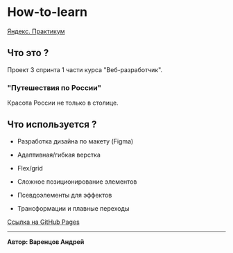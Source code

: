 # How-to-learn
[Яндекс. Практикум](https://praktikum.yandex.ru)

## Что это ?
Проект 3 спринта 1 части курса "Веб-разработчик".

### "Путешествия по России"
Красота России не только в столице.

## Что используется ?

* Разработка дизайна по макету (Figma)

* Адаптивная/гибкая верстка

* Flex/grid

* Сложное позиционирование элементов

* Псевдоэлементы для эффектов

* Трансформации и плавные переходы

[Ссылка на GitHub Pages](https://varentsovandrey.github.io/russian-travel)

-----
**Автор: Варенцов Андрей**
